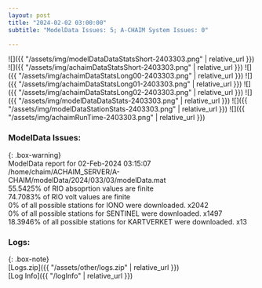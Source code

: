 ```yaml
---
layout: post
title: "2024-02-02 03:00:00"
subtitle: "ModelData Issues: 5; A-CHAIM System Issues: 0"

---
```


![]({{ "/assets/img/modelDataDataStatsShort-2403303.png" | relative_url }})
![]({{ "/assets/img/achaimDataStatsShort-2403303.png" | relative_url }})
![]({{ "/assets/img/achaimDataStatsLong00-2403303.png" | relative_url }})
![]({{ "/assets/img/achaimDataStatsLong01-2403303.png" | relative_url }})
![]({{ "/assets/img/achaimDataStatsLong02-2403303.png" | relative_url }})
![]({{ "/assets/img/modelDataDataStats-2403303.png" | relative_url }})
![]({{ "/assets/img/modelDataStationStats-2403303.png" | relative_url }})
![]({{ "/assets/img/achaimRunTime-2403303.png" | relative_url }})


### ModelData Issues:  
  
{: .box-warning}  
 ModelData report for 02-Feb-2024 03:15:07   
 /home/chaim/ACHAIM_SERVER/A-CHAIM/modelData/2024/033/03/modelData.mat   
 55.5425% of RIO absoprtion values are finite   
 74.7083% of RIO volt values are finite   
 0% of all possible stations for IONO were downloaded. x2042   
 0% of all possible stations for SENTINEL were downloaded. x1497   
 18.3946% of all possible stations for KARTVERKET were downloaded. x13   
  


### Logs:  
  
{: .box-note}  
[Logs.zip]({{ "/assets/other/logs.zip" | relative_url }})  
[Log Info]({{ "/logInfo" | relative_url }})  
